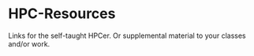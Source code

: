 # HPC-Resources
Links for the self-taught HPCer. Or supplemental material to your classes and/or work.
